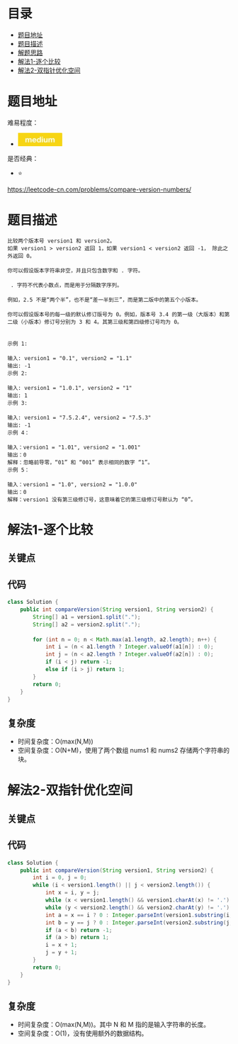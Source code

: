 # 目录
* [题目地址](#题目地址)
* [题目描述](#题目描述)
* [解题思路](#解题思路)
* [解法1-逐个比较](#解法1-逐个比较)
* [解法2-双指针优化空间](#解法2-双指针优化空间)



# 题目地址
难易程度：
- ![medium.jpg](../.images/medium.jpg)

是否经典：
- ⭐️

https://leetcode-cn.com/problems/compare-version-numbers/

# 题目描述
```text
比较两个版本号 version1 和 version2。
如果 version1 > version2 返回 1，如果 version1 < version2 返回 -1， 除此之外返回 0。

你可以假设版本字符串非空，并且只包含数字和 . 字符。

 . 字符不代表小数点，而是用于分隔数字序列。

例如，2.5 不是“两个半”，也不是“差一半到三”，而是第二版中的第五个小版本。

你可以假设版本号的每一级的默认修订版号为 0。例如，版本号 3.4 的第一级（大版本）和第二级（小版本）修订号分别为 3 和 4。其第三级和第四级修订号均为 0。
 

示例 1:

输入: version1 = "0.1", version2 = "1.1"
输出: -1
示例 2:

输入: version1 = "1.0.1", version2 = "1"
输出: 1
示例 3:

输入: version1 = "7.5.2.4", version2 = "7.5.3"
输出: -1
示例 4：

输入：version1 = "1.01", version2 = "1.001"
输出：0
解释：忽略前导零，“01” 和 “001” 表示相同的数字 “1”。
示例 5：

输入：version1 = "1.0", version2 = "1.0.0"
输出：0
解释：version1 没有第三级修订号，这意味着它的第三级修订号默认为 “0”。
```


# 解法1-逐个比较
## 关键点



## 代码
```java
class Solution {
    public int compareVersion(String version1, String version2) {
        String[] a1 = version1.split(".");
        String[] a2 = version2.split(".");

        for (int n = 0; n < Math.max(a1.length, a2.length); n++) {
            int i = (n < a1.length ? Integer.valueOf(a1[n]) : 0);
            int j = (n < a2.length ? Integer.valueOf(a2[n]) : 0);
            if (i < j) return -1;
            else if (i > j) return 1;
        }
        return 0;
    }
}
```


## 复杂度
- 时间复杂度：O(max(N,M))
- 空间复杂度：O(N+M)，使用了两个数组 nums1 和 nums2 存储两个字符串的块。


# 解法2-双指针优化空间
## 关键点



## 代码
```java
class Solution {
    public int compareVersion(String version1, String version2) {
        int i = 0, j = 0;
        while (i < version1.length() || j < version2.length()) {
            int x = i, y = j;
            while (x < version1.length() && version1.charAt(x) != '.') x++;
            while (y < version2.length() && version2.charAt(y) != '.') y++;
            int a = x == i ? 0 : Integer.parseInt(version1.substring(i, x));
            int b = y == j ? 0 : Integer.parseInt(version2.substring(j, y));
            if (a < b) return -1;
            if (a > b) return 1;
            i = x + 1;
            j = y + 1;
        }
        return 0;
    }
}
```


## 复杂度
- 时间复杂度：O(max(N,M))。其中 N 和 M 指的是输入字符串的长度。
- 空间复杂度：O(1)，没有使用额外的数据结构。